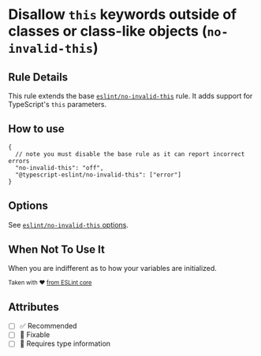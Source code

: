 # Disallow `this` keywords outside of classes or class-like objects (`no-invalid-this`)

## Rule Details

This rule extends the base
[`eslint/no-invalid-this`](https://eslint.org/docs/rules/no-invalid-this) rule.
It adds support for TypeScript's `this` parameters.

## How to use

```jsonc
{
  // note you must disable the base rule as it can report incorrect errors
  "no-invalid-this": "off",
  "@typescript-eslint/no-invalid-this": ["error"]
}
```

## Options

See
[`eslint/no-invalid-this` options](https://eslint.org/docs/rules/no-invalid-this#options).

## When Not To Use It

When you are indifferent as to how your variables are initialized.

<sup>Taken with ❤️
[from ESLint core](https://github.com/eslint/eslint/blob/master/docs/rules/no-invalid-this.md)</sup>

## Attributes

- [ ] ✅ Recommended
- [ ] 🔧 Fixable
- [ ] 💭 Requires type information
